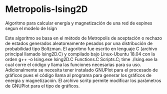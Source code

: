 # Metropolis-Ising2D
Algoritmo para calcular energía y magnetización de una red de espines segun el modelo de Isign

Este algoritmo se basa en el método de Metropolis de aceptación o rechazo de estados generados aleatoreamente pesados por una distribución de probabilidad tipo Boltzman. El agoritmo fue escrito en lenguaje C (archivo principal llamado Ising2D.C) y compilado bajo Linux-Ubuntu 18.04 con la orden g++ -o Ising.exe Ising2D.C Functions.C Scripts.C; time ./Ising.exe la cual corre el código y llama las funciones necesarias para su uso. Adicionalmente se necesita tener instalado GNUPlot para el procesado de gráficos pues el código llama al programa para generar los gráficos de energia y magnetización. El archivo scritp permite modificar los parámetros de GNUPlot para el tipo de gráficos.
